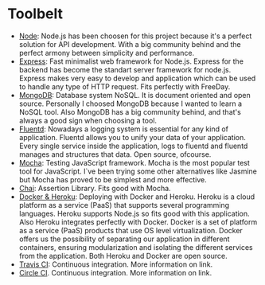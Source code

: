 # Toolbelt

* [Node](https://nodejs.org/es/): Node.js has been choosen for this project because it's a perfect
solution for API development. With a big community behind and the perfect armony between simplicity and performance.
* [Express](http://expressjs.com/): Fast minimalist web framework for Node.js. Express for the backend has become the standart
server framework for node.js. Express makes very easy to develop and application which can be used to handle any type of HTTP request.
Fits perfectly with FreeDay.
* [MongoDB](https://www.mongodb.com/es): Database system NoSQL. It is document oriented and open source. Personally I choosed MongoDB because
I wanted to learn a NoSQL tool. Also MongoDB has a big community behind, and that's always a good sign when choosing a tool.
* [Fluentd](https://www.fluentd.org/): Nowadays a logging system is essential for any kind of application. Fluentd allows you 
to unify your data of your application. Every single service inside the application, logs to fluentd and fluentd manages and structures that data.
Open source, ofcourse.
* [Mocha](https://mochajs.org/): Testing JavaScript framework. Mocha is the most popular test tool for JavaScript. I`ve been trying some other alternatives like Jasmine but Mocha has proved to be simplest and more effective.
* [Chai](https://www.chaijs.com/): Assertion Library. Fits good with Mocha.
* [Docker & Heroku](https://devcenter.heroku.com/categories/deploying-with-docker): Deploying with Docker and Heroku.  Heroku is a cloud platform
as a service (PaaS) that supports several programming languages. Heroku supports Node.js so fits good with this application. Also Heroku integrates perfectly with Docker. Docker is a set of platform as a service (PaaS) products that use OS level virtualization. Docker offers us the possibility of separating our application in different containers, ensuring modularization and isolating the different services from the application. Both Heroku and Docker are open source.
* [Travis CI](https://github.com/VictorMorenoJimenez/IV/blob/master/docs/travisci.md): Continuous integration. More information on link.
* [Circle CI](https://github.com/VictorMorenoJimenez/IV/blob/master/docs/circleci.md). Continuous integration. More information on link.
